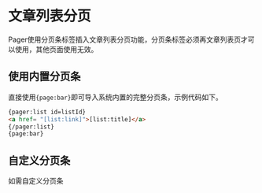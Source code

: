 # 文章列表分页

Pager使用分页条标签插入文章列表分页功能，分页条标签必须再文章列表页才可以使用，其他页面使用无效。

## 使用内置分页条

直接使用`{page:bar}`即可导入系统内置的完整分页条，示例代码如下。

```html
{pager:list id=listId}
<a href= "[list:link]">[list:title]</a>
{/pager:list}
{page:bar}
```

## 自定义分页条

如需自定义分页条

